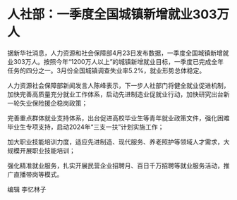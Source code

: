 # 人社部：一季度全国城镇新增就业303万人

据新华社消息，人力资源和社会保障部4月23日发布数据，一季度全国城镇新增就业303万人。按照今年“1200万人以上”的城镇新增就业目标，一季度已完成全年任务的四分之一。3月份全国城镇调查失业率5.2%，就业形势总体稳定。

人力资源社会保障部新闻发言人陈峰表示，下一步人社部门将健全就业促进机制，加快完善高质量充分就业工作体系，启动先进制造业促就业行动，加快研究出台新一轮失业保险援企稳岗政策；

完善重点群体就业支持体系，出台促进高校毕业生等青年就业政策文件，强化困难毕业生专项支持，启动2024年“三支一扶”计划实施工作；

加大职业技能培训力度，适应先进制造、现代服务、养老照护等领域人才需求，大规模开展职业技能培训；

强化精准就业服务，扎实开展民营企业招聘月、百日千万招聘等就业服务活动，推广直播带岗等模式。

编辑 李忆林子

